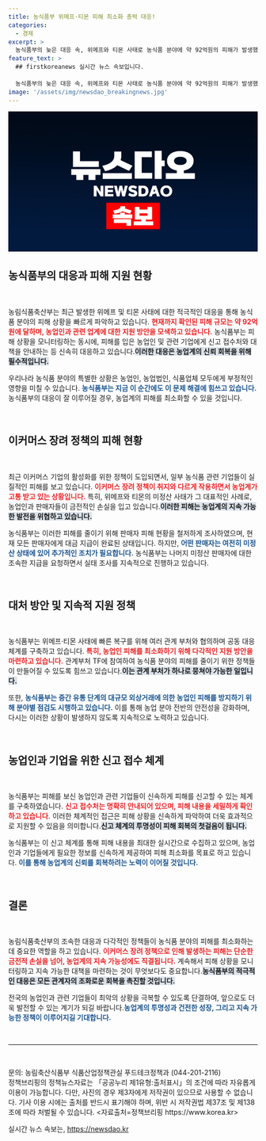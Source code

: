 ```yaml
---
title: 농식품부 위메프·티몬 피해 최소화 총력 대응!
categories:
  - 경제
excerpt: >
  농식품부의 늦은 대응 속, 위메프와 티몬 사태로 농식품 분야에 약 92억원의 피해가 발생했다. 농업인과 기업들이 겪고 있는 이 현실에 대책은 있는 걸까? 농식품부의 대응이 과연 효과를 볼 수 있을지 주목된다.
feature_text: >
  ## firstkoreanews 실시간 뉴스 속보입니다.

  농식품부의 늦은 대응 속, 위메프와 티몬 사태로 농식품 분야에 약 92억원의 피해가 발생했다. 농업인과 기업들이 겪고 있는 이 현실에 대책은 있는 걸까? 농식품부의 대응이 과연 효과를 볼 수 있을지 주목된다.
image: '/assets/img/newsdao_breakingnews.jpg'
---
```


<p><img src="/assets/img/newsdao_breakingnews.jpg" alt="firstkoreanews 속보" /></p>

<h2 data-ke-size="size26">농식품부의 대응과 피해 지원 현황</h2>

<p data-ke-size="size16">&nbsp;</p>

<p>농림식품축산부는 최근 발생한 위메프 및 티몬 사태에 대한 적극적인 대응을 통해 농식품 분야의 피해 상황을 빠르게 파악하고 있습니다. <b><span style="color: #ee2323;">현재까지 확인된 피해 규모는 약 92억 원에 달하며, 농업인과 관련 업계에 대한 지원 방안을 모색하고 있습니다.</span></b> 농식품부는 피해 상황을 모니터링하는 동시에, 피해를 입은 농업인 및 관련 기업에게 신고 접수처와 대책을 안내하는 등 신속히 대응하고 있습니다.<b><span style="background-color: #21538527;">이러한 대응은 농업계의 신뢰 회복을 위해 필수적입니다.</span></b> </p>

<p>우리나라 농식품 분야의 특별한 상황은 농업인, 농업법인, 식품업체 모두에게 부정적인 영향을 미칠 수 있습니다. <b><span style="color: #1a5490;">농식품부는 지금 이 순간에도 이 문제 해결에 힘쓰고 있습니다.</span></b> 농식품부의 대응이 잘 이루어질 경우, 농업계의 피해를 최소화할 수 있을 것입니다.</p>

<p data-ke-size="size16">&nbsp;</p>

<h2 data-ke-size="size26">이커머스 장려 정책의 피해 현황</h2>

<p data-ke-size="size16">&nbsp;</p>

<p>최근 이커머스 기업의 활성화를 위한 정책이 도입되면서, 일부 농식품 관련 기업들이 실질적인 피해를 보고 있습니다. <b><span style="color: #ee2323;">이커머스 장려 정책이 취지와 다르게 작용하면서 농업계가 고통 받고 있는 상황입니다.</span></b> 특히, 위메프와 티몬의 미정산 사태가 그 대표적인 사례로, 농업인과 판매자들이 금전적인 손실을 입고 있습니다.<b><span style="background-color: #21538527;">이러한 피해는 농업계의 지속 가능한 발전을 위협하고 있습니다.</span></b></p>

<p>농식품부는 이러한 피해를 줄이기 위해 판매자 피해 현황을 철저하게 조사하였으며, 현재 모든 판매자에게 대금 지급이 완료된 상태입니다. 하지만, <b><span style="color: #1a5490;">어떤 판매자는 여전히 미정산 상태에 있어 추가적인 조치가 필요합니다.</span></b> 농식품부는 나머지 미정산 판매자에 대한 조속한 지급을 요청하면서 실태 조사를 지속적으로 진행하고 있습니다.</p>

<p data-ke-size="size16">&nbsp;</p>

<h2 data-ke-size="size26">대처 방안 및 지속적 지원 정책</h2>

<p data-ke-size="size16">&nbsp;</p>

<p>농식품부는 위메프·티몬 사태에 빠른 복구를 위해 여러 관계 부처와 협의하며 공동 대응 체계를 구축하고 있습니다. <b><span style="color: #ee2323;">특히, 농업인 피해를 최소화하기 위해 다각적인 지원 방안을 마련하고 있습니다.</span></b> 관계부처 TF에 참여하여 농식품 분야의 피해를 줄이기 위한 정책들이 만들어질 수 있도록 힘쓰고 있습니다.<b><span style="background-color: #21538527;">이는 관계 부처가 하나로 뭉쳐야 가능한 일입니다.</span></b> </p>

<p>또한, <b><span style="color: #1a5490;">농식품부는 중간 유통 단계의 대규모 외상거래에 의한 농업인 피해를 방지하기 위해 분야별 점검도 시행하고 있습니다.</span></b> 이를 통해 농업 분야 전반의 안전성을 강화하며, 다시는 이러한 상황이 발생하지 않도록 지속적으로 노력하고 있습니다.</p>

<p data-ke-size="size16">&nbsp;</p>

<h2 data-ke-size="size26">농업인과 기업을 위한 신고 접수 체계</h2>

<p data-ke-size="size16">&nbsp;</p>

<p>농식품부는 피해를 보신 농업인과 관련 기업들이 신속하게 피해를 신고할 수 있는 체계를 구축하였습니다. <b><span style="color: #ee2323;">신고 접수처는 명확히 안내되어 있으며, 피해 내용을 세밀하게 확인하고 있습니다.</span></b> 이러한 체계적인 접근은 피해 상황을 신속하게 파악하여 더욱 효과적으로 지원할 수 있음을 의미합니다.<b><span style="background-color: #21538527;">신고 체계의 투명성이 피해 회복의 첫걸음이 됩니다.</span></b></p>

<p>농식품부는 이 신고 체계를 통해 피해 내용을 최대한 실시간으로 수집하고 있으며, 농업인과 기업들에게 필요한 정보를 신속하게 제공하여 피해 최소화를 목표로 하고 있습니다. <b><span style="color: #1a5490;">이를 통해 농업계의 신뢰를 회복하려는 노력이 이어질 것입니다.</span></b> </p>

<p data-ke-size="size16">&nbsp;</p>

<h2 data-ke-size="size26">결론</h2>

<p data-ke-size="size16">&nbsp;</p>

<p>농림식품축산부의 조속한 대응과 다각적인 정책들이 농식품 분야의 피해를 최소화하는 데 중요한 역할을 하고 있습니다. <b><span style="color: #ee2323;">이커머스 장려 정책으로 인해 발생하는 피해는 단순한 금전적 손실을 넘어, 농업계의 지속 가능성에도 직결됩니다.</span></b> 계속해서 피해 상황을 모니터링하고 지속 가능한 대책을 마련하는 것이 무엇보다도 중요합니다.<b><span style="background-color: #21538527;">농식품부의 적극적인 대응은 모든 관계자의 조화로운 회복을 촉진할 것입니다.</span></b> </p>

<p>전국의 농업인과 관련 기업들이 최악의 상황을 극복할 수 있도록 단결하여, 앞으로도 더욱 발전할 수 있는 계기가 되길 바랍니다.<b><span style="color: #1a5490;">농업계의 투명성과 건전한 성장, 그리고 지속 가능한 정책이 이루어지길 기대합니다.</span></b> </p>

<p data-ke-size="size16">&nbsp;</p> 

<hr style="height: 0.5px; border: 0; background-color: black;"/>

<p data-ke-size="size16">&nbsp;</p> 

<p>문의: 농림축산식품부 식품산업정책관실 푸드테크정책과 (044-201-2116)<br />
정책브리핑의 정책뉴스자료는 「공공누리 제1유형:출처표시」의 조건에 따라 자유롭게 이용이 가능합니다. 다만, 사진의 경우 제3자에게 저작권이 있으므로 사용할 수 없습니다. 기사 이용 시에는 출처를 반드시 표기해야 하며, 위반 시 저작권법 제37조 및 제138조에 따라 처벌될 수 있습니다. &lt;자료출처=정책브리핑 https://www.korea.kr></p>
실시간 뉴스 속보는, <a href="https://newsdao.kr" rel="dofollow">https://newsdao.kr</a>



